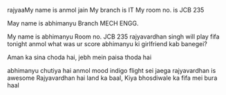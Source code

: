 rajyaaMy name is anmol jain
My branch is IT
My room no. is JCB 235

May name is abhimanyu
Branch MECH ENGG.

My name is abhimanyu
Room no. JCB 235
rajyavardhan singh will play fifa tonight
anmol what was ur score 
abhimanyu ki girlfriend kab banegei?

Aman ka sina choda hai, jebh mein paisa thoda hai

abhimanyu chutiya hai
anmol mood indigo flight sei jaega
rajyavardhan is awesome
Rajyavardhan hai land ka baal, Kiya bhosdiwale ka fifa mei bura haal

